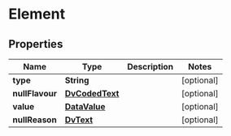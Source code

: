 

# Element


## Properties

| Name | Type | Description | Notes |
|------------ | ------------- | ------------- | -------------|
|**type** | **String** |  |  [optional] |
|**nullFlavour** | [**DvCodedText**](DvCodedText.md) |  |  [optional] |
|**value** | [**DataValue**](DataValue.md) |  |  [optional] |
|**nullReason** | [**DvText**](DvText.md) |  |  [optional] |



